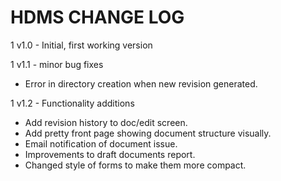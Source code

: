 # HDMS CHANGE LOG

1 v1.0 - Initial, first working version

1 v1.1 - minor bug fixes
  * Error in directory creation when new revision generated.

1 v1.2 - Functionality additions
  * Add revision history to doc/edit screen.
  * Add pretty front page showing document structure visually.
  * Email notification of document issue.
  * Improvements to draft documents report.
  * Changed style of forms to make them more compact.

	
